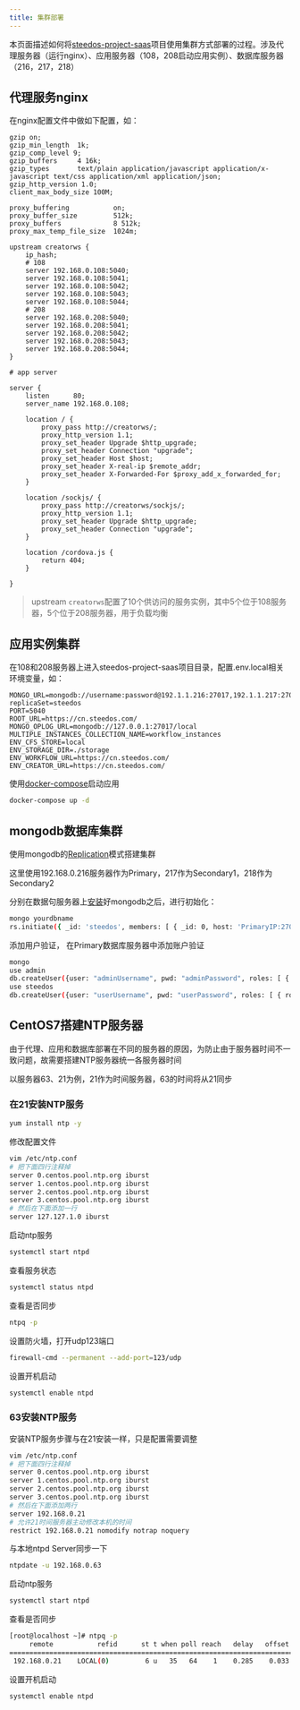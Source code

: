 ```yaml
---
title: 集群部署
---
```


本页面描述如何将[steedos-project-saas](https://github.com/steedos/steedos-project-saas)项目使用集群方式部署的过程。涉及代理服务器（运行nginx）、应用服务器（108，208启动应用实例）、数据库服务器（216，217，218）

## 代理服务nginx
在nginx配置文件中做如下配置，如：
```nginx
gzip on;
gzip_min_length  1k;
gzip_comp_level 9;
gzip_buffers     4 16k;
gzip_types       text/plain application/javascript application/x-javascript text/css application/xml application/json;
gzip_http_version 1.0;
client_max_body_size 100M;

proxy_buffering           on;
proxy_buffer_size         512k;
proxy_buffers             8 512k;
proxy_max_temp_file_size  1024m;

upstream creatorws {
    ip_hash;
    # 108
    server 192.168.0.108:5040;
    server 192.168.0.108:5041;
    server 192.168.0.108:5042;
    server 192.168.0.108:5043;
    server 192.168.0.108:5044;
    # 208
    server 192.168.0.208:5040;
    server 192.168.0.208:5041;
    server 192.168.0.208:5042;
    server 192.168.0.208:5043;
    server 192.168.0.208:5044;
}

# app server

server {
    listen      80;
    server_name 192.168.0.108;

    location / {
        proxy_pass http://creatorws/;
        proxy_http_version 1.1;
        proxy_set_header Upgrade $http_upgrade;
        proxy_set_header Connection "upgrade";
        proxy_set_header Host $host;
        proxy_set_header X-real-ip $remote_addr;
        proxy_set_header X-Forwarded-For $proxy_add_x_forwarded_for;
    }

    location /sockjs/ {
        proxy_pass http://creatorws/sockjs/;
        proxy_http_version 1.1;
        proxy_set_header Upgrade $http_upgrade;
        proxy_set_header Connection "upgrade";
    }

    location /cordova.js {
        return 404;
    }

}
```
> upstream `creatorws`配置了10个供访问的服务实例，其中5个位于108服务器，5个位于208服务器，用于负载均衡

## 应用实例集群
在108和208服务器上进入steedos-project-saas项目目录，配置.env.local相关环境变量，如：
```env
MONGO_URL=mongodb://username:password@192.1.1.216:27017,192.1.1.217:27017,192.1.1.218:27017/yourdbname?replicaSet=steedos
PORT=5040
ROOT_URL=https://cn.steedos.com/
MONGO_OPLOG_URL=mongodb://127.0.0.1:27017/local
MULTIPLE_INSTANCES_COLLECTION_NAME=workflow_instances
ENV_CFS_STORE=local
ENV_STORAGE_DIR=./storage
ENV_WORKFLOW_URL=https://cn.steedos.com/
ENV_CREATOR_URL=https://cn.steedos.com/
```
使用[docker-compose](https://docs.docker.com/compose/install/)启动应用
```bash
docker-compose up -d
```

## mongodb数据库集群
使用mongodb的[Replication](https://docs.mongodb.com/manual/replication/)模式搭建集群

这里使用192.168.0.216服务器作为Primary，217作为Secondary1，218作为Secondary2

分别在数据句服务器上[安装](https://docs.mongodb.com/manual/installation/)好mongodb之后，进行初始化：
```bash
mongo yourdbname
rs.initiate({ _id: 'steedos', members: [ { _id: 0, host: 'PrimaryIP:27017', priority: 2 }, { _id: 1, host: 'Secondary1IP:27017', priority: 1 }, { _id: 2, host: 'Secondary2IP:27017', priority: 1 } ]}) 
```
添加用户验证， 在Primary数据库服务器中添加账户验证
```bash
mongo
use admin
db.createUser({user: "adminUsername", pwd: "adminPassword", roles: [ { role: "userAdminAnyDatabase", db: "admin" } ] } )
use steedos
db.createUser({user: "userUsername", pwd: "userPassword", roles: [ { role: " readWrite", db: "yourdbname" }, { role: " read", db: "local"} ] } )
```

## CentOS7搭建NTP服务器
由于代理、应用和数据库部署在不同的服务器的原因，为防止由于服务器时间不一致问题，故需要搭建NTP服务器统一各服务器时间

以服务器63、21为例，21作为时间服务器，63的时间将从21同步
### 在21安装NTP服务
```bash
yum install ntp -y
```
修改配置文件
```bash
vim /etc/ntp.conf
# 把下面四行注释掉
server 0.centos.pool.ntp.org iburst
server 1.centos.pool.ntp.org iburst
server 2.centos.pool.ntp.org iburst
server 3.centos.pool.ntp.org iburst
# 然后在下面添加一行
server 127.127.1.0 iburst
```
启动ntp服务
```bash
systemctl start ntpd
```
查看服务状态
```bash
systemctl status ntpd
```
查看是否同步
```bash
ntpq -p
```
设置防火墙，打开udp123端口
```bash
firewall-cmd --permanent --add-port=123/udp
```
设置开机启动
```bash
systemctl enable ntpd
```
### 63安装NTP服务
安装NTP服务步骤与在21安装一样，只是配置需要调整
```bash
vim /etc/ntp.conf
# 把下面四行注释掉
server 0.centos.pool.ntp.org iburst
server 1.centos.pool.ntp.org iburst
server 2.centos.pool.ntp.org iburst
server 3.centos.pool.ntp.org iburst
# 然后在下面添加两行
server 192.168.0.21
# 允许21时间服务器主动修改本机的时间
restrict 192.168.0.21 nomodify notrap noquery
```
与本地ntpd Server同步一下
```bash
ntpdate -u 192.168.0.63
```
启动ntp服务
```bash
systemctl start ntpd
```
查看是否同步
```bash
[root@localhost ~]# ntpq -p
     remote           refid      st t when poll reach   delay   offset  jitter
==============================================================================
 192.168.0.21    LOCAL(0)         6 u   35   64    1    0.285    0.033   0.000
```
设置开机启动
```bash
systemctl enable ntpd
```


